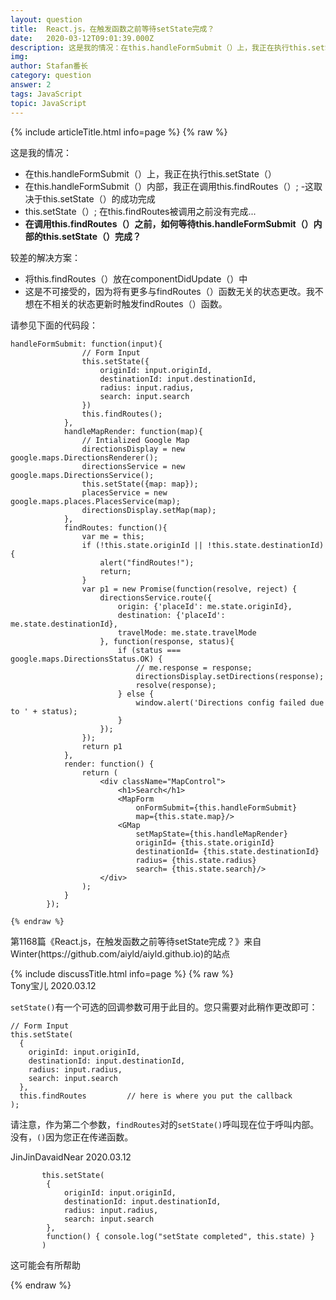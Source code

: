 ```yaml
---
layout: question
title:  React.js，在触发函数之前等待setState完成？
date:   2020-03-12T09:01:39.000Z
description: 这是我的情况：在this.handleFormSubmit（）上，我正在执行this.setState（）在this.handleFormSubm...
img: 
author: Stafan番长
category: question
answer: 2
tags: JavaScript
topic: JavaScript
---
```

<div class="article-root">
  <div class="article">
    {% include articleTitle.html info=page %}
    {% raw %}
    <div class="article-content"><p><font style="vertical-align: inherit;"><font style="vertical-align: inherit;">这是我的情况：</font></font></p>

<ul>
<li><font style="vertical-align: inherit;"><font style="vertical-align: inherit;">在this.handleFormSubmit（）上，我正在执行this.setState（）</font></font></li>
<li><font style="vertical-align: inherit;"><font style="vertical-align: inherit;">在this.handleFormSubmit（）内部，我正在调用this.findRoutes（）; </font><font style="vertical-align: inherit;">-这取决于this.setState（）的成功完成</font></font></li>
<li><font style="vertical-align: inherit;"><font style="vertical-align: inherit;">this.setState（）; </font><font style="vertical-align: inherit;">在this.findRoutes被调用之前没有完成...</font></font></li>
<li><strong><font style="vertical-align: inherit;"><font style="vertical-align: inherit;">在调用this.findRoutes（）之前，如何等待this.handleFormSubmit（）内部的this.setState（）完成？</font></font></strong></li>
</ul>

<p><font style="vertical-align: inherit;"><font style="vertical-align: inherit;">较差的解决方案：</font></font></p>

<ul>
<li><font style="vertical-align: inherit;"><font style="vertical-align: inherit;">将this.findRoutes（）放在componentDidUpdate（）中</font></font></li>
<li><font style="vertical-align: inherit;"><font style="vertical-align: inherit;">这是不可接受的，因为将有更多与findRoutes（）函数无关的状态更改。</font><font style="vertical-align: inherit;">我不想在不相关的状态更新时触发findRoutes（）函数。</font></font></li>
</ul>

<p><font style="vertical-align: inherit;"><font style="vertical-align: inherit;">请参见下面的代码段：</font></font></p>

<pre><code>handleFormSubmit: function(input){<font></font>
                // Form Input<font></font>
                this.setState({<font></font>
                    originId: input.originId,<font></font>
                    destinationId: input.destinationId,<font></font>
                    radius: input.radius,<font></font>
                    search: input.search<font></font>
                })<font></font>
                this.findRoutes();<font></font>
            },<font></font>
            handleMapRender: function(map){<font></font>
                // Intialized Google Map<font></font>
                directionsDisplay = new google.maps.DirectionsRenderer();<font></font>
                directionsService = new google.maps.DirectionsService();<font></font>
                this.setState({map: map});<font></font>
                placesService = new google.maps.places.PlacesService(map);<font></font>
                directionsDisplay.setMap(map);<font></font>
            },<font></font>
            findRoutes: function(){<font></font>
                var me = this;<font></font>
                if (!this.state.originId || !this.state.destinationId) {<font></font>
                    alert("findRoutes!");<font></font>
                    return;<font></font>
                }<font></font>
                var p1 = new Promise(function(resolve, reject) {<font></font>
                    directionsService.route({<font></font>
                        origin: {'placeId': me.state.originId},<font></font>
                        destination: {'placeId': me.state.destinationId},<font></font>
                        travelMode: me.state.travelMode<font></font>
                    }, function(response, status){<font></font>
                        if (status === google.maps.DirectionsStatus.OK) {<font></font>
                            // me.response = response;<font></font>
                            directionsDisplay.setDirections(response);<font></font>
                            resolve(response);<font></font>
                        } else {<font></font>
                            window.alert('Directions config failed due to ' + status);<font></font>
                        }<font></font>
                    });<font></font>
                });<font></font>
                return p1<font></font>
            },<font></font>
            render: function() {<font></font>
                return (<font></font>
                    &lt;div className="MapControl"&gt;<font></font>
                        &lt;h1&gt;Search&lt;/h1&gt;<font></font>
                        &lt;MapForm<font></font>
                            onFormSubmit={this.handleFormSubmit}<font></font>
                            map={this.state.map}/&gt;<font></font>
                        &lt;GMap<font></font>
                            setMapState={this.handleMapRender}<font></font>
                            originId= {this.state.originId}<font></font>
                            destinationId= {this.state.destinationId}<font></font>
                            radius= {this.state.radius}<font></font>
                            search= {this.state.search}/&gt;<font></font>
                    &lt;/div&gt;<font></font>
                );<font></font>
            }<font></font>
        });<font></font>
</code></pre></div>
    {% endraw %}
  </div>
  <p class="winter_mark">第1168篇《React.js，在触发函数之前等待setState完成？》来自Winter(https://github.com/aiyld/aiyld.github.io)的站点</p>
  <div class="discuss-wrapper">
    {% include discussTitle.html info=page %}
    {% raw %}
    <div class="discuss-item">
        <div class="discuss-parent">
          <div class="discuss-meta">
            <span class="discuss-user">Tony宝儿</span>
            <span class="discuss-time">2020.03.12</span>
          </div>
          <div class="discuss-comment"><p><code>setState()</code><font style="vertical-align: inherit;"><font style="vertical-align: inherit;">有一个可选的回调参数可用于此目的。</font><font style="vertical-align: inherit;">您只需要对此稍作更改即可：</font></font></p>

<pre><code>// Form Input<font></font>
this.setState(<font></font>
  {<font></font>
    originId: input.originId,<font></font>
    destinationId: input.destinationId,<font></font>
    radius: input.radius,<font></font>
    search: input.search<font></font>
  },<font></font>
  this.findRoutes         // here is where you put the callback<font></font>
);<font></font>
</code></pre>

<p><font style="vertical-align: inherit;"><font style="vertical-align: inherit;">请注意</font><font style="vertical-align: inherit;">，作为第二个参数，</font></font><code>findRoutes</code><font style="vertical-align: inherit;"><font style="vertical-align: inherit;">对的</font></font><code>setState()</code><font style="vertical-align: inherit;"><font style="vertical-align: inherit;">呼叫</font><font style="vertical-align: inherit;">现在位于</font><font style="vertical-align: inherit;">呼叫</font><font style="vertical-align: inherit;">内部</font><font style="vertical-align: inherit;">。</font></font><br><font style="vertical-align: inherit;"><font style="vertical-align: inherit;">
没有，</font></font><code>()</code><font style="vertical-align: inherit;"><font style="vertical-align: inherit;">因为您正在传递函数。</font></font></p></div>
        </div></div><div class="discuss-item">
        <div class="discuss-parent">
          <div class="discuss-meta">
            <span class="discuss-user">JinJinDavaidNear</span>
            <span class="discuss-time">2020.03.12</span>
          </div>
          <div class="discuss-comment"><pre><code>       this.setState(<font></font>
        {<font></font>
            originId: input.originId,<font></font>
            destinationId: input.destinationId,<font></font>
            radius: input.radius,<font></font>
            search: input.search<font></font>
        },<font></font>
        function() { console.log("setState completed", this.state) }<font></font>
       )<font></font>
</code></pre>

<p><font style="vertical-align: inherit;"><font style="vertical-align: inherit;">这可能会有所帮助</font></font></p></div>
        </div></div>
    {% endraw %}
  </div>
<div>
